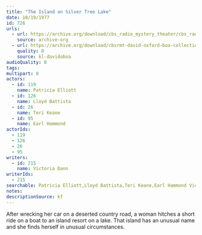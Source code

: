 ```yaml
---
title: "The Island on Silver Tree Lake"
date: 10/19/1977
id: 726
urls: 
  - url: https://archive.org/download/cbs_radio_mystery_theater/cbs_radio_mystery_theater-0701-0750.zip/cbs_radio_mystery_theater-0701-0750%2Fcbsrmt_0726_island_on_silvertree_lake.mp3
    source: archive-org
  - url: https://archive.org/download/cbsrmt-david-oxford-boa-collection/CBSRMT-771019-0726-The-Island-on-Silver-Tree-Lake-(128-48)_WBBM-JE-{BoA}.mp3
    quality: 0
    source: kl-davidoboa
audioQuality: 0
tags: 
multipart: 0
actors:  
  - id: 119
    name: Patricia Elliott  
  - id: 126
    name: Lloyd Battista  
  - id: 26
    name: Teri Keane  
  - id: 95
    name: Earl Hammond
actorIds:  
  - 119  
  - 126  
  - 26  
  - 95
writers:  
  - id: 215
    name: Victoria Dann
writerIds:  
  - 215
searchable: Patricia Elliott,Lloyd Battista,Teri Keane,Earl Hammond Victoria Dann
notes: 
descriptionSource: kf
---
```

After wrecking her car on a deserted country road, a woman hitches a short ride on a boat to an island resort on a lake. That island has an unusual name and she finds herself in unusual circumstances.